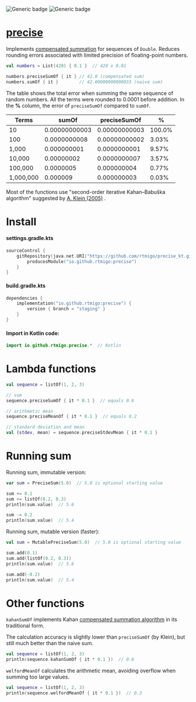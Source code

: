 ![Generic badge](https://img.shields.io/badge/maturity-draft-red.svg)
![Generic badge](https://img.shields.io/badge/JVM-8-blue.svg)

# [precise](https://github.com/rtmigo/precise_kt#readme)

Implements [compensated summation](https://en.wikipedia.org/wiki/Kahan_summation_algorithm)
for sequences of `Double`. Reduces rounding errors associated with limited
precision of floating-point numbers.

```kotlin
val numbers = List(420) { 0.1 }  // 420 x 0.01

numbers.preciseSumOf { it } // 42.0 (compensated sum)
numbers.sumOf { it }        // 42.00000000000033 (naive sum)
```

The table shows the total error when summing the same sequence of random
numbers. All the terms were rounded to 0.0001 before addition. In the **%** column, the error of `preciseSumOf` compared to `sumOf`.

| Terms     | sumOf         | preciseSumOf  | %      |
|-----------|---------------|---------------|--------|
| 10        | 0.00000000003 | 0.00000000003 | 100.0% |
| 100       | 0.0000000008  | 0.00000000002 | 3.03%  |
| 1,000     | 0.000000001   | 0.0000000001  | 9.57%  |
| 10,000    | 0.00000002    | 0.0000000007  | 3.57%  |
| 100,000   | 0.0000005     | 0.000000004   | 0.77%  |
| 1,000,000 | 0.000009      | 0.000000003   | 0.03%  |

Most of the functions use "second-order iterative Kahan–Babuška algorithm"
suggested
by [А. Klein (2005)](https://citeseerx.ist.psu.edu/viewdoc/download?doi=10.1.1.582.288&rep=rep1&type=pdf)
.

# Install

#### settings.gradle.kts

```kotlin
sourceControl {
    gitRepository(java.net.URI("https://github.com/rtmigo/precise_kt.git")) {
        producesModule("io.github.rtmigo:precise")
    }
}
```

#### build.gradle.kts

```kotlin
dependencies {
    implementation("io.github.rtmigo:precise") {
        version { branch = "staging" }
    }
}
```

#### Import in Kotlin code:

```kotlin
import io.github.rtmigo.precise.*  // Kotlin
```

# Lambda functions

```kotlin
val sequence = listOf(1, 2, 3)

// sum
sequence.preciseSumOf { it * 0.1 }  // equals 0.6

// arithmetic mean
sequence.preciseMeanOf { it * 0.1 }  // equals 0.2

// standard deviation and mean
val (stdev, mean) = sequence.preciseStdevMean { it * 0.1 }
```

# Running sum

Running sum, immutable version:

```kotlin
var sum = PreciseSum(5.0)  // 5.0 is optional starting value

sum += 0.1
sum += listOf(0.2, 0.3)
println(sum.value)  // 5.6

sum -= 0.2
println(sum.value)  // 5.4
```

Running sum, mutable version (faster):

```kotlin
val sum = MutablePreciseSum(5.0)  // 5.0 is optional starting value

sum.add(0.1)
sum.add(listOf(0.2, 0.3))
println(sum.value)  // 5.6

sum.add(-0.2)
println(sum.value)  // 5.4
```

# Other functions

`kahanSumOf` implements
Kahan [compensated summation algorithm](https://en.wikipedia.org/wiki/Kahan_summation_algorithm)
in its traditional form.

The calculation accuracy is slightly lower than `preciseSumOf` (by Klein), but
still much better than the naive sum.

```kotlin
val sequence = listOf(1, 2, 3)
println(sequence.kahanSumOf { it * 0.1 })  // 0.6
```

`welfordMeanOf` calculates the arithmetic mean, avoiding overflow when summing
too large values.

```kotlin
val sequence = listOf(1, 2, 3)
println(sequence.welfordMeanOf { it * 0.1 })  // 0.3
```

